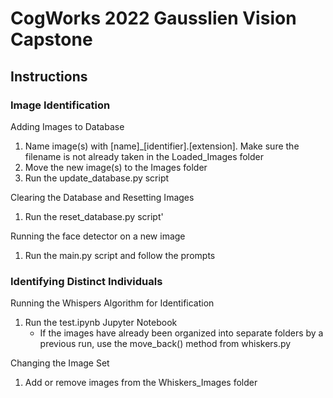 # CogWorks 2022 Gausslien Vision Capstone

## Instructions

### Image Identification

Adding Images to Database
1. Name image(s) with \[name]\_\[identifier].\[extension]. Make sure the filename is not already taken in the Loaded_Images folder
2. Move the new image(s) to the Images folder
3. Run the update_database.py script

Clearing the Database and Resetting Images
1. Run the reset_database.py script'

Running the face detector on a new image
1. Run the main.py script and follow the prompts

### Identifying Distinct Individuals

Running the Whispers Algorithm for Identification
1. Run the test.ipynb Jupyter Notebook
      * If the images have already been organized into separate folders by a previous run, use the move_back() method from whiskers.py

Changing the Image Set
1. Add or remove images from the Whiskers_Images folder
